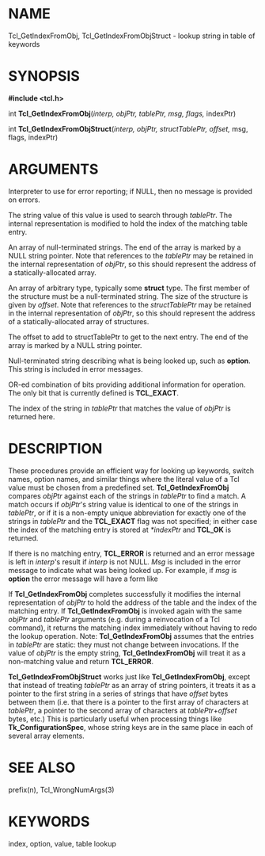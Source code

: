 # NAME

Tcl_GetIndexFromObj, Tcl_GetIndexFromObjStruct - lookup string in table
of keywords

# SYNOPSIS

**#include \<tcl.h\>**

int **Tcl_GetIndexFromObj**(*interp, objPtr, tablePtr, msg, flags,*
indexPtr)

int **Tcl_GetIndexFromObjStruct**(*interp, objPtr, structTablePtr,
offset,* msg, flags, indexPtr)

# ARGUMENTS

Interpreter to use for error reporting; if NULL, then no message is
provided on errors.

The string value of this value is used to search through *tablePtr*. The
internal representation is modified to hold the index of the matching
table entry.

An array of null-terminated strings. The end of the array is marked by a
NULL string pointer. Note that references to the *tablePtr* may be
retained in the internal representation of *objPtr*, so this should
represent the address of a statically-allocated array.

An array of arbitrary type, typically some **struct** type. The first
member of the structure must be a null-terminated string. The size of
the structure is given by *offset*. Note that references to the
*structTablePtr* may be retained in the internal representation of
*objPtr*, so this should represent the address of a statically-allocated
array of structures.

The offset to add to structTablePtr to get to the next entry. The end of
the array is marked by a NULL string pointer.

Null-terminated string describing what is being looked up, such as
**option**. This string is included in error messages.

OR-ed combination of bits providing additional information for
operation. The only bit that is currently defined is **TCL_EXACT**.

The index of the string in *tablePtr* that matches the value of *objPtr*
is returned here.

# DESCRIPTION

These procedures provide an efficient way for looking up keywords,
switch names, option names, and similar things where the literal value
of a Tcl value must be chosen from a predefined set.
**Tcl_GetIndexFromObj** compares *objPtr* against each of the strings in
*tablePtr* to find a match. A match occurs if *objPtr*\'s string value
is identical to one of the strings in *tablePtr*, or if it is a
non-empty unique abbreviation for exactly one of the strings in
*tablePtr* and the **TCL_EXACT** flag was not specified; in either case
the index of the matching entry is stored at *\*indexPtr* and **TCL_OK**
is returned.

If there is no matching entry, **TCL_ERROR** is returned and an error
message is left in *interp*\'s result if *interp* is not NULL. *Msg* is
included in the error message to indicate what was being looked up. For
example, if *msg* is **option** the error message will have a form like

If **Tcl_GetIndexFromObj** completes successfully it modifies the
internal representation of *objPtr* to hold the address of the table and
the index of the matching entry. If **Tcl_GetIndexFromObj** is invoked
again with the same *objPtr* and *tablePtr* arguments (e.g. during a
reinvocation of a Tcl command), it returns the matching index
immediately without having to redo the lookup operation. Note:
**Tcl_GetIndexFromObj** assumes that the entries in *tablePtr* are
static: they must not change between invocations. If the value of
*objPtr* is the empty string, **Tcl_GetIndexFromObj** will treat it as a
non-matching value and return **TCL_ERROR**.

**Tcl_GetIndexFromObjStruct** works just like **Tcl_GetIndexFromObj**,
except that instead of treating *tablePtr* as an array of string
pointers, it treats it as a pointer to the first string in a series of
strings that have *offset* bytes between them (i.e. that there is a
pointer to the first array of characters at *tablePtr*, a pointer to the
second array of characters at *tablePtr*+*offset* bytes, etc.) This is
particularly useful when processing things like
**Tk_ConfigurationSpec**, whose string keys are in the same place in
each of several array elements.

# SEE ALSO

prefix(n), Tcl_WrongNumArgs(3)

# KEYWORDS

index, option, value, table lookup
